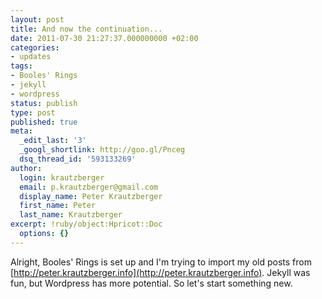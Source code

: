 ```yaml
---
layout: post
title: And now the continuation...
date: 2011-07-30 21:27:37.000000000 +02:00
categories:
- updates
tags:
- Booles' Rings
- jekyll
- wordpress
status: publish
type: post
published: true
meta:
  _edit_last: '3'
  _googl_shortlink: http://goo.gl/Pnceg
  dsq_thread_id: '593133269'
author:
  login: krautzberger
  email: p.krautzberger@gmail.com
  display_name: Peter Krautzberger
  first_name: Peter
  last_name: Krautzberger
excerpt: !ruby/object:Hpricot::Doc
  options: {}
---
```


Alright, Booles' Rings is set up and I'm trying to import my old posts from [http://peter.krautzberger.info](http://peter.krautzberger.info). Jekyll was fun, but Wordpress has more potential. So let's start something new.